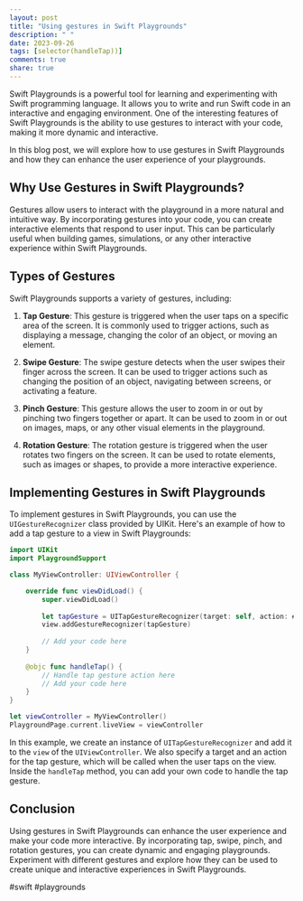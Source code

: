 ```yaml
---
layout: post
title: "Using gestures in Swift Playgrounds"
description: " "
date: 2023-09-26
tags: [selector(handleTap))]
comments: true
share: true
---
```


Swift Playgrounds is a powerful tool for learning and experimenting with Swift programming language. It allows you to write and run Swift code in an interactive and engaging environment. One of the interesting features of Swift Playgrounds is the ability to use gestures to interact with your code, making it more dynamic and interactive.

In this blog post, we will explore how to use gestures in Swift Playgrounds and how they can enhance the user experience of your playgrounds.

## Why Use Gestures in Swift Playgrounds?

Gestures allow users to interact with the playground in a more natural and intuitive way. By incorporating gestures into your code, you can create interactive elements that respond to user input. This can be particularly useful when building games, simulations, or any other interactive experience within Swift Playgrounds.

## Types of Gestures

Swift Playgrounds supports a variety of gestures, including:

1. **Tap Gesture**: This gesture is triggered when the user taps on a specific area of the screen. It is commonly used to trigger actions, such as displaying a message, changing the color of an object, or moving an element.

2. **Swipe Gesture**: The swipe gesture detects when the user swipes their finger across the screen. It can be used to trigger actions such as changing the position of an object, navigating between screens, or activating a feature.

3. **Pinch Gesture**: This gesture allows the user to zoom in or out by pinching two fingers together or apart. It can be used to zoom in or out on images, maps, or any other visual elements in the playground.

4. **Rotation Gesture**: The rotation gesture is triggered when the user rotates two fingers on the screen. It can be used to rotate elements, such as images or shapes, to provide a more interactive experience.

## Implementing Gestures in Swift Playgrounds

To implement gestures in Swift Playgrounds, you can use the `UIGestureRecognizer` class provided by UIKit. Here's an example of how to add a tap gesture to a view in Swift Playgrounds:

```swift
import UIKit
import PlaygroundSupport

class MyViewController: UIViewController {

    override func viewDidLoad() {
        super.viewDidLoad()
        
        let tapGesture = UITapGestureRecognizer(target: self, action: #selector(handleTap))
        view.addGestureRecognizer(tapGesture)
        
        // Add your code here
    }
    
    @objc func handleTap() {
        // Handle tap gesture action here
        // Add your code here
    }
}

let viewController = MyViewController()
PlaygroundPage.current.liveView = viewController
```

In this example, we create an instance of `UITapGestureRecognizer` and add it to the `view` of the `UIViewController`. We also specify a target and an action for the tap gesture, which will be called when the user taps on the view. Inside the `handleTap` method, you can add your own code to handle the tap gesture.

## Conclusion

Using gestures in Swift Playgrounds can enhance the user experience and make your code more interactive. By incorporating tap, swipe, pinch, and rotation gestures, you can create dynamic and engaging playgrounds. Experiment with different gestures and explore how they can be used to create unique and interactive experiences in Swift Playgrounds.

#swift #playgrounds